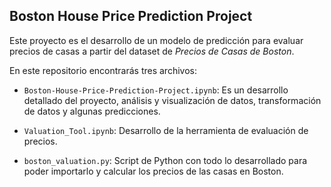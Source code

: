 **Boston House Price Prediction Project**
---
Este proyecto es el desarrollo de un modelo de predicción para evaluar precios de casas a partir del dataset de *Precios de Casas de Boston*.

En este repositorio encontrarás tres archivos:

- `Boston-House-Price-Prediction-Project.ipynb`: Es un desarrollo detallado del proyecto, análisis y visualización de datos, transformación de datos y algunas predicciones.

- `Valuation_Tool.ipynb`: Desarrollo de la herramienta de evaluación de precios.

- `boston_valuation.py`: Script de Python con todo lo desarrollado para poder importarlo y calcular los precios de las casas en Boston.
